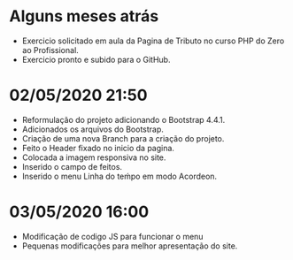 # Alguns meses atrás

- Exercicio solicitado em aula da Pagina de Tributo no curso PHP do Zero ao Profissional.
- Exercicio pronto e subido para o GitHub.

# 02/05/2020 21:50

- Reformulação do projeto adicionando o Bootstrap 4.4.1.
- Adicionados os arquivos do Bootstrap.
- Criação de uma nova Branch para a criação do projeto.
- Feito o Header fixado no inicio da pagina.
- Colocada a imagem responsiva no site.
- Inserido o campo de feitos.
- Inserido o menu Linha do teḿpo em modo Acordeon.

# 03/05/2020 16:00

- Modificação de codigo JS para funcionar o menu
- Pequenas modificações para melhor apresentação do site.